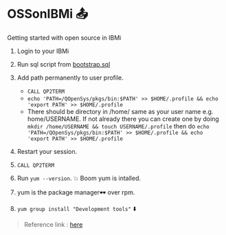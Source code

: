 # OSSonIBMi  :outbox_tray:

Getting started with open source in IBMi 

1. Login to your IBMi 
2. Run sql script from [bootstrap.sql](./bootstrap.sql)
3. Add path permanently to user profile. 
    - `CALL QP2TERM `
    - `echo 'PATH=/QOpenSys/pkgs/bin:$PATH' >> $HOME/.profile && echo 'export PATH' >> $HOME/.profile`
    - There should be directory in /home/ same as your user name e.g. home/USERNAME. If not already there 
      you can create one by doing ` mkdir /home/USERNAME && touch USERNAME/.profile` then do 
      `echo 'PATH=/QOpenSys/pkgs/bin:$PATH' >> $HOME/.profile && echo 'export PATH' >> $HOME/.profile`
   
4. Restart your session.

5. `CALL QP2TERM` 
6. Run ` yum --version `. :boom: Boom yum is intalled.
7. yum is the package manager:dark_sunglasses: over rpm. 
8. `yum group install "Development tools"` :arrow_down:


> Reference link : [here](https://ibmi-oss-docs.readthedocs.io/en/latest/yum/README.html)
